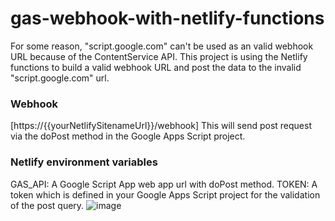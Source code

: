 # gas-webhook-with-netlify-functions

For some reason, "script.google.com" can't be used as an valid webhook URL because of the ContentService API. This project is using the Netlify functions to build a valid webhook URL and post the data to the invalid "script.google.com" url.

### Webhook

[https://{{yourNetlifySitenameUrl}}/webhook] This will send post request via the doPost method in the Google Apps Script project.

### Netlify environment variables

GAS_API: A Google Script App web app url with doPost method.
TOKEN: A token which is defined in your Google Apps Script project for the validation of the post query.
![image](https://user-images.githubusercontent.com/16481229/94992242-31f38c00-05bb-11eb-9247-a341e84a0eeb.png)
